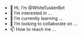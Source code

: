 - 👋 Hi, I’m @WhiteTuskerBot
- 👀 I’m interested in ...
- 🌱 I’m currently learning ...
- 💞️ I’m looking to collaborate on ...
- 📫 How to reach me ...

<!---
WhiteTuskerBot/WhiteTuskerBot is a ✨ special ✨ repository because its `README.md` (this file) appears on your GitHub profile.
You can click the Preview link to take a look at your changes.
--->
